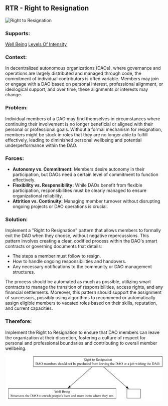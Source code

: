 ## RTR - Right to Resignation

![Right to Resignation](./output/illustration/right_to_resignation_illustration_v3.png)

### Supports:
[Well Being](./well_being.html)
[Levels Of Intensity](./levels_of_intensity.html)

### Context:
In decentralized autonomous organizations (DAOs), where governance and operations are largely distributed and managed through code, the commitment of individual contributors is often variable. Members may join or engage with a DAO based on personal interest, professional alignment, or ideological support, and over time, these alignments or interests may change.

### Problem:
Individual members of a DAO may find themselves in circumstances where continuing their involvement is no longer beneficial or aligned with their personal or professional goals. Without a formal mechanism for resignation, members might be stuck in roles that they are no longer able to fulfill effectively, leading to diminished personal wellbeing and potential underperformance within the DAO.

### Forces:
- **Autonomy vs. Commitment:** Members desire autonomy in their participation, but DAOs need a certain level of commitment to function effectively.
- **Flexibility vs. Responsibility:** While DAOs benefit from flexible participation, responsibilities must be clearly managed to ensure organizational reliability.
- **Attrition vs. Continuity:** Managing member turnover without disrupting ongoing projects or DAO operations is crucial.

### Solution:
Implement a "Right to Resignation" pattern that allows members to formally exit the DAO when they choose, without negative repercussions. This pattern involves creating a clear, codified process within the DAO's smart contracts or governing documents that details:
- The steps a member must follow to resign.
- How to handle ongoing responsibilities and handovers.
- Any necessary notifications to the community or DAO management structures.
  
The process should be automated as much as possible, utilizing smart contracts to manage the transition of responsibilities, access rights, and any financial settlements. Moreover, this pattern should support the assignment of successors, possibly using algorithms to recommend or automatically assign eligible members to vacated roles based on their skills, reputation, and current capacities.

### Therefore:
Implement the Right to Resignation to ensure that DAO members can leave the organization at their discretion, fostering a culture of respect for personal and professional boundaries and contributing to overall member wellbeing.

![Right to Resignation](./output/right_to_resignation_specific_graph_v3.png) 
